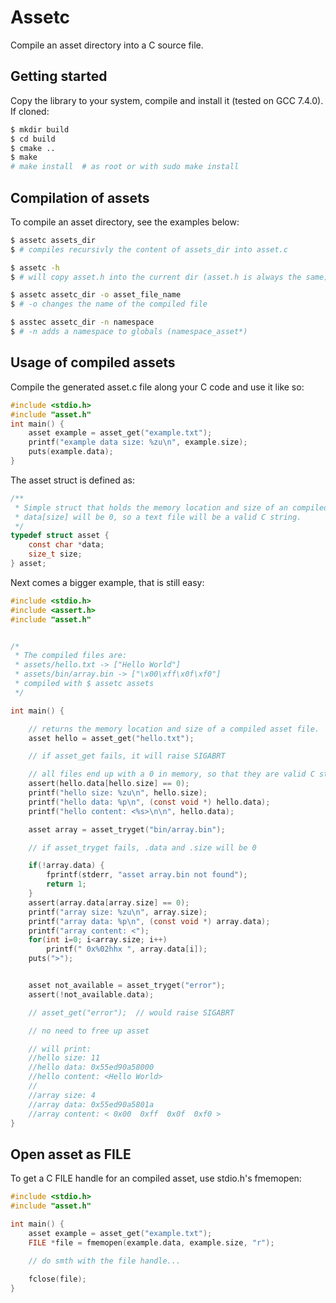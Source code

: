 # Assetc
Compile an asset directory into a C source file.

## Getting started
Copy the library to your system, compile and install it (tested on GCC 7.4.0).
If cloned:
```bash
$ mkdir build
$ cd build
$ cmake ..
$ make
# make install  # as root or with sudo make install
```


## Compilation of assets
To compile an asset directory, see the examples below:
```bash
$ assetc assets_dir
$ # compiles recursivly the content of assets_dir into asset.c

$ assetc -h
$ # will copy asset.h into the current dir (asset.h is always the same)

$ assetc assetc_dir -o asset_file_name
$ # -o changes the name of the compiled file

$ asstec assetc_dir -n namespace
$ # -n adds a namespace to globals (namespace_asset*)
```


## Usage of compiled assets
Compile the generated asset.c file along your C code and use it like so:

```c
#include <stdio.h>
#include "asset.h"
int main() {
    asset example = asset_get("example.txt");
    printf("example data size: %zu\n", example.size);
    puts(example.data);
}
```

The asset struct is defined as:
```c
/**
 * Simple struct that holds the memory location and size of an compiled asset file.
 * data[size] will be 0, so a text file will be a valid C string.
 */
typedef struct asset {
    const char *data;
    size_t size;
} asset;
```

Next comes a bigger example, that is still easy:
```c
#include <stdio.h>
#include <assert.h>
#include "asset.h"


/*
 * The compiled files are:
 * assets/hello.txt -> ["Hello World"]
 * assets/bin/array.bin -> ["\x00\xff\x0f\xf0"]
 * compiled with $ assetc assets
 */

int main() {

    // returns the memory location and size of a compiled asset file.
    asset hello = asset_get("hello.txt");

    // if asset_get fails, it will raise SIGABRT

    // all files end up with a 0 in memory, so that they are valid C strings
    assert(hello.data[hello.size] == 0);
    printf("hello size: %zu\n", hello.size);
    printf("hello data: %p\n", (const void *) hello.data);
    printf("hello content: <%s>\n\n", hello.data);

    asset array = asset_tryget("bin/array.bin");

    // if asset_tryget fails, .data and .size will be 0

    if(!array.data) {
        fprintf(stderr, "asset array.bin not found");
        return 1;
    }
    assert(array.data[array.size] == 0);
    printf("array size: %zu\n", array.size);
    printf("array data: %p\n", (const void *) array.data);
    printf("array content: <");
    for(int i=0; i<array.size; i++)
        printf(" 0x%02hhx ", array.data[i]);
    puts(">");


    asset not_available = asset_tryget("error");
    assert(!not_available.data);

    // asset_get("error");  // would raise SIGABRT

    // no need to free up asset

    // will print:
    //hello size: 11
    //hello data: 0x55ed90a58000
    //hello content: <Hello World>
    //
    //array size: 4
    //array data: 0x55ed90a5801a
    //array content: < 0x00  0xff  0x0f  0xf0 >
}
```

## Open asset as FILE
To get a C FILE handle for an compiled asset, use stdio.h's fmemopen:
```c
#include <stdio.h>
#include "asset.h"

int main() {
    asset example = asset_get("example.txt");
    FILE *file = fmemopen(example.data, example.size, "r");
    
    // do smth with the file handle...

    fclose(file);
}
```

